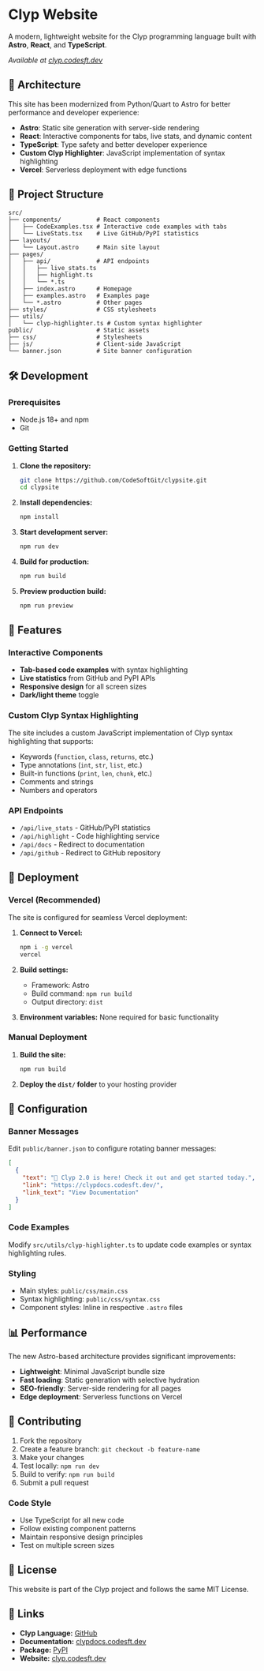 # Clyp Website

A modern, lightweight website for the Clyp programming language built with **Astro**, **React**, and **TypeScript**.

*Available at [clyp.codesft.dev](https://clyp.codesft.dev)*

## 🚀 Architecture

This site has been modernized from Python/Quart to Astro for better performance and developer experience:

- **Astro**: Static site generation with server-side rendering
- **React**: Interactive components for tabs, live stats, and dynamic content
- **TypeScript**: Type safety and better developer experience
- **Custom Clyp Highlighter**: JavaScript implementation of syntax highlighting
- **Vercel**: Serverless deployment with edge functions

## 📁 Project Structure

```
src/
├── components/          # React components
│   ├── CodeExamples.tsx # Interactive code examples with tabs
│   └── LiveStats.tsx    # Live GitHub/PyPI statistics
├── layouts/
│   └── Layout.astro     # Main site layout
├── pages/
│   ├── api/             # API endpoints
│   │   ├── live_stats.ts
│   │   ├── highlight.ts
│   │   └── *.ts
│   ├── index.astro      # Homepage
│   ├── examples.astro   # Examples page
│   └── *.astro          # Other pages
├── styles/              # CSS stylesheets
├── utils/
│   └── clyp-highlighter.ts # Custom syntax highlighter
public/                  # Static assets
├── css/                 # Stylesheets
├── js/                  # Client-side JavaScript
└── banner.json          # Site banner configuration
```

## 🛠️ Development

### Prerequisites

- Node.js 18+ and npm
- Git

### Getting Started

1. **Clone the repository:**
   ```bash
   git clone https://github.com/CodeSoftGit/clypsite.git
   cd clypsite
   ```

2. **Install dependencies:**
   ```bash
   npm install
   ```

3. **Start development server:**
   ```bash
   npm run dev
   ```

4. **Build for production:**
   ```bash
   npm run build
   ```

5. **Preview production build:**
   ```bash
   npm run preview
   ```

## 🎨 Features

### Interactive Components
- **Tab-based code examples** with syntax highlighting
- **Live statistics** from GitHub and PyPI APIs
- **Responsive design** for all screen sizes
- **Dark/light theme** toggle

### Custom Clyp Syntax Highlighting
The site includes a custom JavaScript implementation of Clyp syntax highlighting that supports:
- Keywords (`function`, `class`, `returns`, etc.)
- Type annotations (`int`, `str`, `list`, etc.)
- Built-in functions (`print`, `len`, `chunk`, etc.)
- Comments and strings
- Numbers and operators

### API Endpoints
- `/api/live_stats` - GitHub/PyPI statistics
- `/api/highlight` - Code highlighting service
- `/api/docs` - Redirect to documentation
- `/api/github` - Redirect to GitHub repository

## 🚀 Deployment

### Vercel (Recommended)

The site is configured for seamless Vercel deployment:

1. **Connect to Vercel:**
   ```bash
   npm i -g vercel
   vercel
   ```

2. **Build settings:**
   - Framework: Astro
   - Build command: `npm run build`
   - Output directory: `dist`

3. **Environment variables:** None required for basic functionality

### Manual Deployment

1. **Build the site:**
   ```bash
   npm run build
   ```

2. **Deploy the `dist/` folder** to your hosting provider

## 🔧 Configuration

### Banner Messages
Edit `public/banner.json` to configure rotating banner messages:

```json
[
  {
    "text": "🚀 Clyp 2.0 is here! Check it out and get started today.",
    "link": "https://clypdocs.codesft.dev/",
    "link_text": "View Documentation"
  }
]
```

### Code Examples
Modify `src/utils/clyp-highlighter.ts` to update code examples or syntax highlighting rules.

### Styling
- Main styles: `public/css/main.css`
- Syntax highlighting: `public/css/syntax.css`
- Component styles: Inline in respective `.astro` files

## 📊 Performance

The new Astro-based architecture provides significant improvements:

- **Lightweight**: Minimal JavaScript bundle size
- **Fast loading**: Static generation with selective hydration
- **SEO-friendly**: Server-side rendering for all pages
- **Edge deployment**: Serverless functions on Vercel

## 🤝 Contributing

1. Fork the repository
2. Create a feature branch: `git checkout -b feature-name`
3. Make your changes
4. Test locally: `npm run dev`
5. Build to verify: `npm run build`
6. Submit a pull request

### Code Style

- Use TypeScript for all new code
- Follow existing component patterns
- Maintain responsive design principles
- Test on multiple screen sizes

## 📄 License

This website is part of the Clyp project and follows the same MIT License.

## 🔗 Links

- **Clyp Language:** [GitHub](https://github.com/clyplang/clyp)
- **Documentation:** [clypdocs.codesft.dev](https://clypdocs.codesft.dev)
- **Package:** [PyPI](https://pypi.org/project/clyp/)
- **Website:** [clyp.codesft.dev](https://clyp.codesft.dev)
